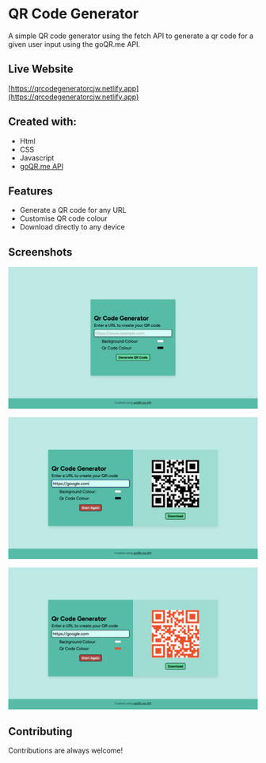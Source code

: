 
# QR Code Generator

A simple QR code generator using the fetch API to generate a qr code for a given user input using the goQR.me API.


## Live Website

[https://qrcodegeneratorcjw.netlify.app](https://qrcodegeneratorcjw.netlify.app)


## Created with:

- Html
- CSS
- Javascript
- [goQR.me API](https://goqr.me/api/)




## Features

- Generate a QR code for any URL
- Customise QR code colour 
- Download directly to any device


## Screenshots

![Initial Screenshot](https://raw.githubusercontent.com/CraigJWilliams/QRCodeGenerator/main/imgs/qrcodegeneratorscreenshot1.png)

![Generated Code Screenshot](https://raw.githubusercontent.com/CraigJWilliams/QRCodeGenerator/main/imgs/qrcodegeneratorscreenshot2.png)

![Customising QR Code Colour Screenshot](https://raw.githubusercontent.com/CraigJWilliams/QRCodeGenerator/main/imgs/qrcodegeneratorscreenshot3.png)


## Contributing

Contributions are always welcome!


